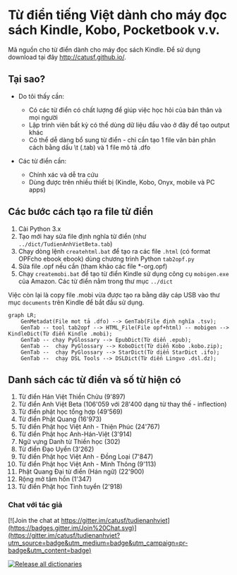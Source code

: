 # Từ điển tiếng Việt dành cho máy đọc sách Kindle, Kobo, Pocketbook v.v.

Mã nguồn cho từ điển dành cho máy đọc sách Kindle. Để sử dụng download tại đây http://catusf.github.io/.

## Tại sao?
- Do tôi thấy cần:
    - Có các từ điển có chất lượng để giúp việc học hỏi của bản thân và mọi người
    - Lập trình viên bất kỳ có thể dùng dữ liệu đầu vào ở đây để tạo output khác
    - Có thể dễ dàng bổ sung từ điển - chỉ cần tạo 1 file văn bản phân cách bằng dấu \t (.tab) và 1 file mô tả .dfo

- Các từ điển cần: 

    - Chính xác và dễ tra cứu
    - Dùng được trên nhiều thiết bị (Kindle, Kobo, Onyx, mobile và PC apps)

## Các bước cách tạo ra file từ điển
1. Cài Python 3.x
2. Tạo mới hay sửa file định nghĩa từ điển (như `../dict/TudienAnhVietBeta.tab`)
3. Chạy dòng lệnh `createhtml.bat` để tạo ra các file `.html` (có format OPFcho ebook ebook) dùng chương trình Python `tab2opf.py`
4. Sửa file .opf nếu cần (tham khảo các file *-org.opf)
5. Chạy `createmobi.bat` để tạo từ điển Kindle sử dụng công cụ `mobigen.exe` của Amazon. Các từ điển nằm trong thư mục `../dict`

Việc còn lại là copy file .mobi vừa được tạo ra bằng dây cáp USB vào thư mục `documents` trên Kindle để bắt đầu sử dụng.

```mermaid
graph LR;
    GenMetadat(File mot tả .dfo) --> GenTab(File định nghĩa .tsv);
    GenTab -- tool tab2opf --> HTML_File(File opf+html) -- mobigen --> KindleDict(Từ điển Kindle .mobi);
    GenTab -- chạy PyGlossary --> EpubDict(Từ diển .epub);
    GenTab --  chạy PyGlossary --> KoboDict(Từ diển Kobo .kobo.zip);
    GenTab --  chạy PyGlossary --> StarDict(Từ diển StarDict .ifo);
    GenTab --  chạy DSL Tools --> DSLDict(Từ diển Lingvo .dsl.dz);
```
## Danh sách các từ điển và số từ hiện có

1. Từ điển Hán Việt Thiền Chửu (9'897)
2. Từ điển Anh Việt Beta (106'059 với 28'400 dạng từ thay thế - inflection)
3. Từ điển phật học tổng hợp (49'569)
4. Từ điển Phật Quang (16'973)
5. Từ điển Phật học Việt Anh - Thiện Phúc (24'767)
6. Từ điển Phật học Anh-Hán-Việt (3'914)
7. Ngữ vựng Danh từ Thiền học (302)
8. Từ điển Đạo Uyển (3'262)
9. Từ điển Phật học Việt Anh - Đồng Loại (7'847)
10. Từ điển Phật học Việt Anh - Minh Thông (9'113)
11. Phật Quang Đại từ điển (Hán ngữ) (22'900)
12. Rộng mở tâm hồn (1'347)
13. Từ điển Phật học Tinh tuyển (2'918)

### Chat với tác giả

[![Join the chat at https://gitter.im/catusf/tudienanhviet](https://badges.gitter.im/Join%20Chat.svg)](https://gitter.im/catusf/tudienanhviet?utm_source=badge&utm_medium=badge&utm_campaign=pr-badge&utm_content=badge)
 
[![Release all dictionaries](https://github.com/catusf/tudien/actions/workflows/release_all.yml/badge.svg)](https://github.com/catusf/tudien/actions/workflows/release_all.yml)
